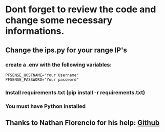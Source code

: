 # **Dont forget to review the code and change some necessary informations.**
## Change the ips.py for your range IP's
### create a .env with the following variables: 
```
PFSENSE_HOSTNAME="Your Username"
PFSENSE_PASSWORD="Your password"
```
### Install requirements.txt (pip install -r requirements.txt)
### You must have Python installed

## Thanks to Nathan Florencio for his help: [Github](https://github.com/nathanflorencio)